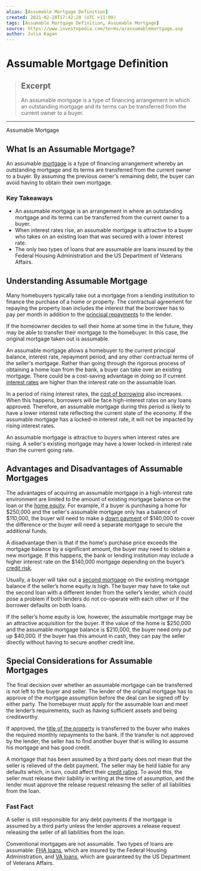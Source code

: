 ```yaml
---
alias: [Assumable Mortgage Definition]
created: 2021-02-28T17:42:20 (UTC +11:00)
tags: [Assumable Mortgage Definition, Assumable Mortgage]
source: https://www.investopedia.com/terms/a/assumablemortgage.asp
author: Julia Kagan
---
```


# Assumable Mortgage Definition

> ## Excerpt
> An assumable mortgage is a type of financing arrangement in which an outstanding mortgage and its terms can be transferred from the current owner to a buyer.

---

Assumable Mortgage
## What Is an Assumable Mortgage?

An assumable [mortgage](https://www.investopedia.com/terms/m/mortgage.asp) is a type of financing arrangement whereby an outstanding mortgage and its terms are transferred from the current owner to a buyer. By assuming the previous owner's remaining debt, the buyer can avoid having to obtain their own mortgage.

### Key Takeaways

-   An assumable mortgage is an arrangement in where an outstanding mortgage and its terms can be transferred from the current owner to a buyer.
-   When interest rates rise, an assumable mortgage is attractive to a buyer who takes on an existing loan that was secured with a lower interest rate.
-   The only two types of loans that are assumable are loans insured by the Federal Housing Administration and the US Department of Veterans Affairs.

## Understanding Assumable Mortgage

Many homebuyers typically take out a mortgage from a lending institution to finance the purchase of a home or property. The contractual agreement for repaying the property loan includes the interest that the borrower has to pay per month in addition to the [principal repayments](https://www.investopedia.com/terms/p/principal.asp) to the lender.

If the homeowner decides to sell their home at some time in the future, they may be able to transfer their mortgage to the homebuyer. In this case, the original mortgage taken out is assumable.

An assumable mortgage allows a homebuyer to the current principal balance, interest rate, repayment period, and any other contractual terms of the seller's mortgage. Rather than going through the rigorous process of obtaining a home loan from the bank, a buyer can take over an existing mortgage. There could be a cost-saving advantage in doing so if current [interest rates](https://www.investopedia.com/terms/i/interestrate.asp) are higher than the interest rate on the assumable loan.

In a period of rising interest rates, the [cost of borrowing](https://www.investopedia.com/terms/c/costofdebt.asp) also increases. When this happens, borrowers will be face high-interest rates on any loans approved. Therefore, an assumable mortgage during this period is likely to have a lower interest rate reflecting the current state of the economy. If the assumable mortgage has a locked-in interest rate, it will not be impacted by rising interest rates.

An assumable mortgage is attractive to buyers when interest rates are rising. A seller's existing mortgage may have a lower locked-in interest rate than the current going rate.

## Advantages and Disadvantages of Assumable Mortgages

The advantages of acquiring an assumable mortgage in a high-interest rate environment are limited to the amount of existing mortgage balance on the loan or the [home equity](https://www.investopedia.com/terms/h/home_equity.asp). For example, if a buyer is purchasing a home for $250,000 and the seller's assumable mortgage only has a balance of $110,000, the buyer will need to make a [down payment](https://www.investopedia.com/terms/d/down_payment.asp) of $140,000 to cover the difference or the buyer will need a separate mortgage to secure the additional funds.

A disadvantage then is that if the home's purchase price exceeds the mortgage balance by a significant amount, the buyer may need to obtain a new mortgage. If this happens, the bank or lending institution may include a higher interest rate on the $140,000 mortgage depending on the buyer’s [credit risk](https://www.investopedia.com/terms/c/creditrisk.asp).

Usually, a buyer will take out a [second mortgage](https://www.investopedia.com/terms/s/secondmortgage.asp) on the existing mortgage balance if the seller’s home equity is high. The buyer may have to take out the second loan with a different lender from the seller’s lender, which could pose a problem if both lenders do not co-operate with each other or if the borrower defaults on both loans.

If the seller’s home equity is low, however, the assumable mortgage may be an attractive acquisition for the buyer. If the value of the home is $250,000 and the assumable mortgage balance is $210,000, the buyer need only put up $40,000. If the buyer has this amount in cash, they can pay the seller directly without having to secure another credit line.

## Special Considerations for Assumable Mortgages

The final decision over whether an assumable mortgage can be transferred is not left to the buyer and seller. The lender of the original mortgage has to approve of the mortgage assumption before the deal can be signed off by either party. The homebuyer must apply for the assumable loan and meet the lender’s requirements, such as having sufficient assets and being creditworthy.

If approved, the [title of the property](https://www.investopedia.com/terms/t/title.asp) is transferred to the buyer who makes the required monthly repayments to the bank. If the transfer is not approved by the lender, the seller has to find another buyer that is willing to assume his mortgage and has good credit.

A mortgage that has been assumed by a third party does not mean that the seller is relieved of the debt payment. The seller may be held liable for any defaults which, in turn, could affect their [credit rating](https://www.investopedia.com/terms/c/creditrating.asp). To avoid this, the seller must release their liability in writing at the time of assumption, and the lender must approve the release request releasing the seller of all liabilities from the loan.

### Fast Fact

A seller is still responsible for any debt payments if the mortgage is assumed by a third party unless the lender approves a release request releasing the seller of all liabilities from the loan.

Conventional mortgages are not assumable. Two types of loans are assumable: [FHA loans](https://www.investopedia.com/terms/f/fhaloan.asp), which are insured by the Federal Housing Administration, and [VA loans](https://www.investopedia.com/terms/v/valoan.asp), which are guaranteed by the US Department of Veterans Affairs.
